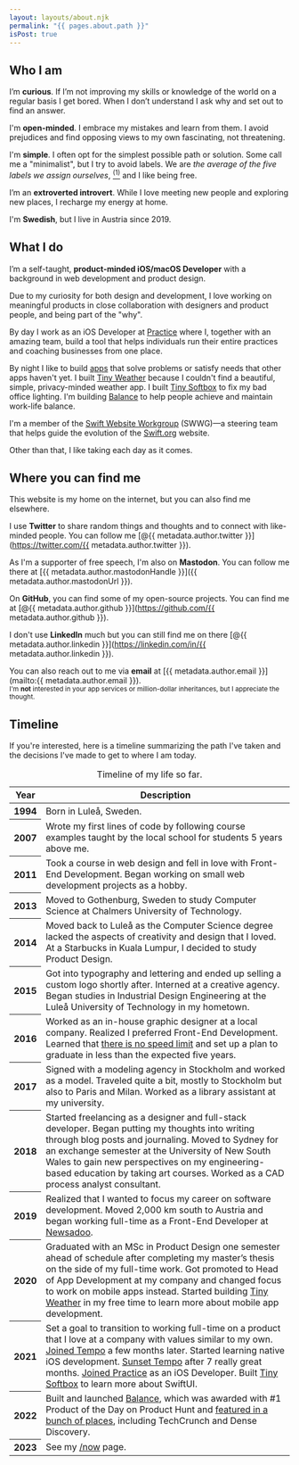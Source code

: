 ```yaml
---
layout: layouts/about.njk
permalink: "{{ pages.about.path }}"
isPost: true
---
```


## Who I am

I’m **curious**. If I’m not improving my skills or knowledge of the world on a regular basis I get bored. When I don’t understand I ask why and set out to find an answer.

I'm **open-minded**. I embrace my mistakes and learn from them. I avoid prejudices and find opposing views to my own fascinating, not threatening.

I'm **simple**. I often opt for the simplest possible path or solution. Some call me a "minimalist", but I try to avoid labels. We are _the average of the five labels we assign ourselves_, <a class="subhead foreground-tertiary" href="/{{ pages.lessons.path }}239" aria-label="Go to reference"><sup>(1)</sup></a> and I like being free.

I’m an **extroverted introvert**. While I love meeting new people and exploring new places, I recharge my energy at home.

I'm **Swedish**, but I live in Austria since 2019.

## What I do

I’m a self-taught, **product-minded iOS/macOS Developer** with a background in web development and product design.

Due to my curiosity for both design and development, I love working on meaningful products in close collaboration with designers and product people, and being part of the "why".

By day I work as an iOS Developer at [Practice](https://practice.do) where I, together with an amazing team, build a tool that helps individuals run their entire practices and coaching businesses from one place.

By night I like to build [apps](/apps/) that solve problems or satisfy needs that other apps haven't yet. I built [Tiny Weather](/apps/tiny-weather/) because I couldn't find a beautiful, simple, privacy-minded weather app. I built [Tiny Softbox](/apps/tiny-softbox/) to fix my bad office lighting. I'm building [Balance](/apps/balance/) to help people achieve and maintain work-life balance.

I'm a member of the [Swift Website Workgroup](https://www.swift.org/website-workgroup/) (SWWG)—a steering team that helps guide the evolution of the [Swift.org](https://www.swift.org) website.

Other than that, I like taking each day as it comes.

## Where you can find me

This website is my home on the internet, but you can also find me elsewhere.

I use **Twitter** to share random things and thoughts and to connect with like-minded people. You can follow me [@{{ metadata.author.twitter }}](https://twitter.com/{{ metadata.author.twitter }}).

As I'm a supporter of free speech, I'm also on **Mastodon**. You can follow me there at [{{ metadata.author.mastodonHandle }}]({{ metadata.author.mastodonUrl }}).

On **GitHub**, you can find some of my open-source projects. You can find me at [@{{ metadata.author.github }}](https://github.com/{{ metadata.author.github }}).

I don't use **LinkedIn** much but you can still find me on there [@{{ metadata.author.linkedin }}](https://linkedin.com/in/{{ metadata.author.linkedin }}).

You can also reach out to me via **email** at [{{ metadata.author.email }}](mailto:{{ metadata.author.email }}). \
<small>I'm **not** interested in your app services or million-dollar inheritances, but I appreciate the thought.</small>

## Timeline

If you're interested, here is a timeline summarizing the path I've taken and the decisions I've made to get to where I am today.

<table id="timeline">
	<caption class="hidden">Timeline of my life so far.</caption>
	<thead class="hidden">
		<tr>
			<th>Year</th>
			<th>Description</th>
		</tr>
	</thead>
	<tbody>
		<tr>
			<th>1994</th>
			<td>Born in Luleå, Sweden.</td>
		</tr>
		<tr>
			<th>2007</th>
			<td>Wrote my first lines of code by following course examples taught by the local school for students 5 years above me.</td>
		</tr>
		<tr>
			<th>2011</th>
			<td>Took a course in web design and fell in love with Front-End Development. Began working on small web development projects as a hobby.</td>
		</tr>
		<tr>
			<th>2013</th>
			<td>Moved to Gothenburg, Sweden to study Computer Science at Chalmers University of Technology.</td>
		</tr>
		<tr>
			<th>2014</th>
			<td>Moved back to Luleå as the Computer Science degree lacked the aspects of creativity and design that I loved. At a Starbucks in Kuala Lumpur, I decided to study Product Design.</td>
		</tr>
		<tr>
			<th>2015</th>
			<td>Got into typography and lettering and ended up selling a custom logo shortly after. Interned at a creative agency. Began studies in Industrial Design Engineering at the Luleå University of Technology in my hometown.</td>
		</tr>
		<tr>
			<th>2016</th>
			<td>Worked as an in-house graphic designer at a local company. Realized I preferred Front-End Development. Learned that <a href="https://sive.rs/kimo">there is no speed limit</a> and set up a plan to graduate in less than the expected five years.</td>
		</tr>
		<tr>
			<th>2017</th>
			<td>Signed with a modeling agency in Stockholm and worked as a model. Traveled quite a bit, mostly to Stockholm but also to Paris and Milan. Worked as a library assistant at my university.</td>
		</tr>
		<tr>
			<th>2018</th>
			<td>Started freelancing as a designer and full-stack developer. Began putting my thoughts into writing through blog posts and journaling. Moved to Sydney for an exchange semester at the University of New South Wales to gain new perspectives on my engineering-based education by taking art courses. Worked as a CAD process analyst consultant.</td>
		</tr>
		<tr>
			<th>2019</th>
			<td>Realized that I wanted to focus my career on software development. Moved 2,000 km south to Austria and began working full-time as a Front-End Developer at <a href="https://newsadoo.com">Newsadoo</a>.</td>
		</tr>
		<tr>
			<th>2020</th>
			<td>Graduated with an MSc in Product Design one semester ahead of schedule after completing my master’s thesis on the side of my full-time work. Got promoted to Head of App Development at my company and changed focus to work on mobile apps instead. Started building <a href="/apps/tiny-weather/">Tiny Weather</a> in my free time to learn more about mobile app development.</td>
		</tr>
		<tr>
			<th>2021</th>
			<td>Set a goal to transition to working full-time on a product that I love at a company with values similar to my own. <a href="/blog/joining-tempo/">Joined Tempo</a> a few months later. Started learning native iOS development. <a href="/blog/sunsetting-tempo/">Sunset Tempo</a> after 7 really great months. <a href="/blog/joining-practice/">Joined Practice</a> as an iOS Developer. Built <a href="/apps/tiny-softbox/">Tiny Softbox</a> to learn more about SwiftUI.</td>
		</tr>
		<tr>
			<th>2022</th>
			<td>Built and launched <a href="/apps/balance/">Balance</a>, which was awarded with #1 Product of the Day on Product Hunt and <a href="/apps/balance/#recognition">featured in a bunch of places</a>, including TechCrunch and Dense Discovery.</td>
		</tr>
		<tr>
			<th>2023</th>
			<td>See my <a href="/now">/now</a> page.</td>
		</tr>
	</tbody>
</table>
